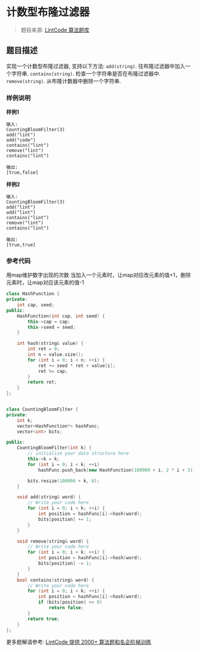 # 计数型布隆过滤器
 > 题目来源: [LintCode 算法题库](https://www.lintcode.com/problem/counting-bloom-filter/?utm_source=sc-github-wzz)
 ## 题目描述
 实现一个计数型布隆过滤器, 支持以下方法:
`add(string)`. 往布隆过滤器中加入一个字符串.
`contains(string)`. 检查一个字符串是否在布隆过滤器中.
`remove(string)`. 从布隆计数器中删除一个字符串.
 ### 样例说明
 **样例1**

```
输入:
CountingBloomFilter(3)
add("lint")
add("code")
contains("lint") 
remove("lint")
contains("lint") 

输出: 
[true,false]
```

**样例2**

```
输入:
CountingBloomFilter(3)
add("lint")
add("lint")
contains("lint")
remove("lint")
contains("lint")

输出: 
[true,true]
```
 ### 参考代码
 用map维护数字出现的次数
当加入一个元素时，让map对应改元素的值+1，删除元素时，让map对应该元素的值-1
```cpp
class HashFunction {
private:
    int cap, seed;
public:
    HashFunction(int cap, int seed) {
        this->cap = cap;
        this->seed = seed;
    }

    int hash(string& value) {
        int ret = 0;
        int n = value.size();
        for (int i = 0; i < n; ++i) {
            ret += seed * ret + value[i];
            ret %= cap;
        }
        return ret;
    }
};


class CountingBloomFilter {
private:
    int k;
    vector<HashFunction*> hashFunc;
    vector<int> bits;

public:
    CountingBloomFilter(int k) {
        // initialize your data structure here
        this->k = k;
        for (int i = 0; i < k; ++i)
            hashFunc.push_back(new HashFunction(100000 + i, 2 * i + 3));

        bits.resize(100000 + k, 0);
    }

    void add(string& word) {
        // Write your code here
        for (int i = 0; i < k; ++i) {
            int position = hashFunc[i]->hash(word);
            bits[position] += 1;
        }
    }

    void remove(string& word) {
        // Write your code here
        for (int i = 0; i < k; ++i) {
            int position = hashFunc[i]->hash(word);
            bits[position] -= 1;
        }
    }
    bool contains(string& word) {
        // Write your code here
        for (int i = 0; i < k; ++i) {
            int position = hashFunc[i]->hash(word);
            if (bits[position] <= 0)
                return false;
        }
        return true;
    }
};
```
 更多题解请参考: [LintCode 提供 2000+ 算法题和名企阶梯训练](https://www.lintcode.com/problem/?utm_source=sc-github-wzz)